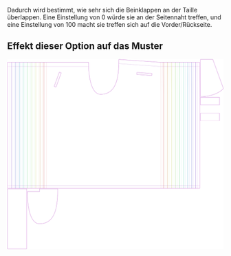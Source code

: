 Dadurch wird bestimmt, wie sehr sich die Beinklappen an der Taille überlappen. Eine Einstellung von 0 würde sie an der Seitennaht treffen, und eine Einstellung von 100 macht sie treffen sich auf die Vorder/Rückseite.



## Effekt dieser Option auf das Muster
![Dieses Bild zeigt den Effekt dieser Option, indem es mehrere Varianten überlagert, die einen anderen Wert für diese Option haben](waralee_waistoverlap_sample.svg "Effekt dieser Option auf das Muster")